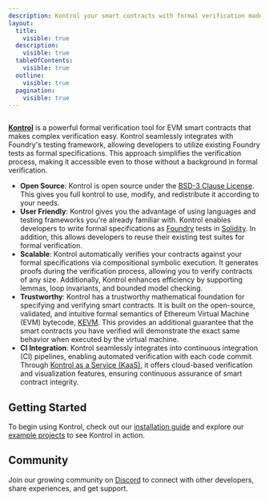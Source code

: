 ```yaml
---
description: Kontrol your smart contracts with formal verification made simple
layout:
  title:
    visible: true
  description:
    visible: true
  tableOfContents:
    visible: true
  outline:
    visible: true
  pagination:
    visible: true
---
```


<div data-full-width="true">

<figure><img src=".gitbook/assets/kontrol logo yellow.png" alt=""><figcaption></figcaption></figure>

</div>

[**Kontrol**](https://github.com/runtimeverification/kontrol) is a powerful formal verification tool for EVM smart contracts that makes complex verification easy. Kontrol seamlessly integrates with Foundry's testing framework, allowing developers to utilize existing Foundry tests as formal specifications. This approach simplifies the verification process, making it accessible even to those without a background in formal verification.

- **Open Source**: Kontrol is open source under the [BSD-3 Clause License](https://github.com/runtimeverification/kontrol/blob/master/LICENSE). This gives you full kontrol to use, modify, and redistribute it according to your needs.
- **User Friendly**: Kontrol gives you the advantage of using languages and testing frameworks you're already familiar with. Kontrol enables developers to write formal specifications as [Foundry](https://book.getfoundry.sh/) tests in [Solidity](https://soliditylang.org). In addition, this allows developers to reuse their existing test suites for formal verification.
- **Scalable**: Kontrol automatically verifies your contracts against your formal specifications via compositional symbolic execution. It generates proofs during the verification process, allowing you to verify contracts of any size. Additionally, Kontrol enhances efficiency by supporting lemmas, loop invariants, and bounded model checking.
- **Trustworthy**: Kontrol has a trustworthy mathematical foundation for specifying and verifying smart contracts. It is built on the open-source, validated, and intuitive formal semantics of Ethereum Virtual Machine (EVM) bytecode, [KEVM](https://github.com/runtimeverification/evm-semantics). This provides an additional guarantee that the smart contracts you have verified will demonstrate the exact same behavior when executed by the virtual machine.
- **CI Integration**: Kontrol seamlessly integrates into continuous integration (CI) pipelines, enabling automated verification with each code commit. Through [Kontrol as a Service (KaaS)](https://docs.runtimeverification.com/kaas), it offers cloud-based verification and visualization features, ensuring continuous assurance of smart contract integrity.

## Getting Started

To begin using Kontrol, check out our [installation guide](overview/readme/installations.md) and explore our [example projects](guides/kontrol-example/README.md) to see Kontrol in action.

## Community

Join our growing community on [Discord](https://discord.gg/CurfmXNtbN) to connect with other developers, share experiences, and get support.
